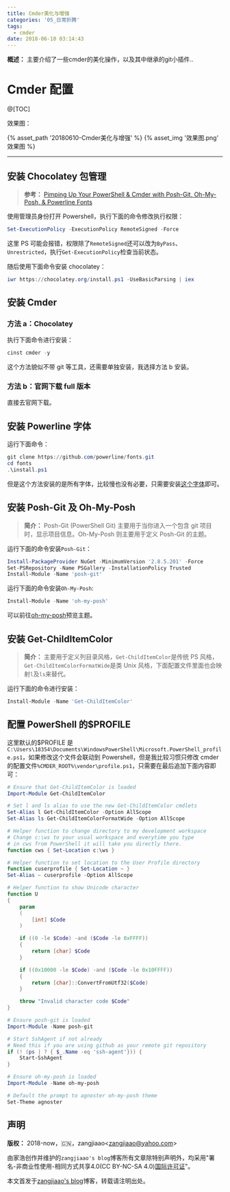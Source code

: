 ```yaml
---
title: Cmder美化与增强
categories: '05_日常折腾'
tags:
  - cmder
date: 2018-06-10 03:14:43
---
```


**概述：** 主要介绍了一些cmder的美化操作，以及其中继承的git小插件..

<!-- more -->

# Cmder 配置

@[TOC]

效果图：

{% asset_path '20180610-Cmder美化与增强' %}
{% asset_img '效果图.png' 效果图 %}

---

## 安装 Chocolatey 包管理

> **参考：** [Pimping Up Your PowerShell & Cmder with Posh-Git, Oh-My-Posh, & Powerline Fonts](https://gist.github.com/jchandra74/5b0c94385175c7a8d1cb39bc5157365e)

使用管理员身份打开 Powershell，执行下面的命令修改执行权限：

```powershell
Set-ExecutionPolicy -ExecutionPolicy RemoteSigned -Force
```

这里 PS 可能会报错，权限除了`RemoteSigned`还可以改为`ByPass`、`Unrestricted`，执行`Get-ExecutionPolicy`检查当前状态。

随后使用下面命令安装 chocolatey：

```powershell
iwr https://chocolatey.org/install.ps1 -UseBasicParsing | iex
```

## 安装 Cmder

### 方法 a：Chocolatey

执行下面命令进行安装：

```powershell
cinst cmder -y
```

这个方法貌似不带 git 等工具，还需要单独安装，我选择方法 b 安装。

### 方法 b：官网下载 full 版本

直接去官网下载。

## 安装 Powerline 字体

运行下面命令：

```powershell
git clone https://github.com/powerline/fonts.git
cd fonts
.\install.ps1
```

但是这个方法安装的是所有字体，比较慢也没有必要，只需要安装[这个字体](https://raw.githubusercontent.com/powerline/fonts/master/Meslo%20Slashed/Meslo%20LG%20M%20Regular%20for%20Powerline.ttf)即可。

## 安装 Posh-Git 及 Oh-My-Posh

> **简介：** Posh-Git (PowerShell Git) 主要用于当你进入一个包含 git 项目时，显示项目信息。Oh-My-Posh 则主要用于定义 Posh-Git 的主题。

运行下面的命令安装`Posh-Git`：

```powershell
Install-PackageProvider NuGet -MinimumVersion '2.8.5.201' -Force
Set-PSRepository -Name PSGallery -InstallationPolicy Trusted
Install-Module -Name 'posh-git'
```

运行下面的命令安装`Oh-My-Posh`:

```powershell
Install-Module -Name 'oh-my-posh'
```

可以前往[oh-my-posh](https://github.com/JanDeDobbeleer/oh-my-posh)预览主题。

## 安装 Get-ChildItemColor

> **简介：** 主要用于定义列目录风格，`Get-ChildItemColor`是传统 PS 风格，`Get-ChildItemColorFormatWide`是类 Unix 风格，下面配置文件里面也会映射`l`及`ls`来替代。

运行下面的命令进行安装：

```powershell
Install-Module -Name 'Get-ChildItemColor'
```

## 配置 PowerShell 的$PROFILE

这里默认的$PROFILE 是`C:\Users\18354\Documents\WindowsPowerShell\Microsoft.PowerShell_profile.ps1`，如果修改这个文件会联动到 Powershell，但是我比较习惯只修改 cmder 的配置文件`%CMDER_ROOT%\vendor\profile.ps1`，只需要在最后追加下面内容即可：

```powershell
# Ensure that Get-ChildItemColor is loaded
Import-Module Get-ChildItemColor

# Set l and ls alias to use the new Get-ChildItemColor cmdlets
Set-Alias l Get-ChildItemColor -Option AllScope
Set-Alias ls Get-ChildItemColorFormatWide -Option AllScope

# Helper function to change directory to my development workspace
# Change c:\ws to your usual workspace and everytime you type
# in cws from PowerShell it will take you directly there.
function cws { Set-Location c:\ws }

# Helper function to set location to the User Profile directory
function cuserprofile { Set-Location ~ }
Set-Alias ~ cuserprofile -Option AllScope

# Helper function to show Unicode character
function U
{
    param
    (
        [int] $Code
    )

    if ((0 -le $Code) -and ($Code -le 0xFFFF))
    {
        return [char] $Code
    }

    if ((0x10000 -le $Code) -and ($Code -le 0x10FFFF))
    {
        return [char]::ConvertFromUtf32($Code)
    }

    throw "Invalid character code $Code"
}

# Ensure posh-git is loaded
Import-Module -Name posh-git

# Start SshAgent if not already
# Need this if you are using github as your remote git repository
if (! (ps | ? { $_.Name -eq 'ssh-agent'})) {
    Start-SshAgent
}

# Ensure oh-my-posh is loaded
Import-Module -Name oh-my-posh

# Default the prompt to agnoster oh-my-posh theme
Set-Theme agnoster
```

## 声明

**版权：** 2018-now，:cn:，zangjiaao\<zangjiaao@yahoo.com>

由家浩创作并维护的`zangjiaao's blog`博客所有文章除特别声明外，均采用"署名-非商业性使用-相同方式共享4.0(CC BY-NC-SA 4.0)[国际许可证](https://creativecommons.org/licenses/by-nc-sa/4.0/deed.zh)"。

本文首发于[zangjiaao's blog](https://blog.zangjiaao.cn/)博客，转载请注明出处。